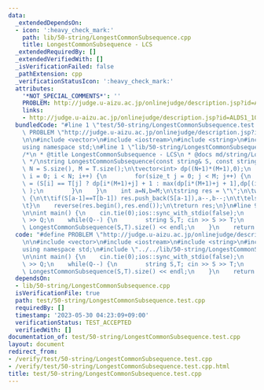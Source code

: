 ```yaml
---
data:
  _extendedDependsOn:
  - icon: ':heavy_check_mark:'
    path: lib/50-string/LongestCommonSubsequence.cpp
    title: LongestCommonSubsequence - LCS
  _extendedRequiredBy: []
  _extendedVerifiedWith: []
  _isVerificationFailed: false
  _pathExtension: cpp
  _verificationStatusIcon: ':heavy_check_mark:'
  attributes:
    '*NOT_SPECIAL_COMMENTS*': ''
    PROBLEM: http://judge.u-aizu.ac.jp/onlinejudge/description.jsp?id=ALDS1_10_C
    links:
    - http://judge.u-aizu.ac.jp/onlinejudge/description.jsp?id=ALDS1_10_C
  bundledCode: "#line 1 \"test/50-string/LongestCommonSubsequence.test.cpp\"\n#define\
    \ PROBLEM \"http://judge.u-aizu.ac.jp/onlinejudge/description.jsp?id=ALDS1_10_C\"\
    \n\n#include <vector>\n#include <iostream>\n#include <string>\n#include <algorithm>\n\
    using namespace std;\n#line 1 \"lib/50-string/LongestCommonSubsequence.cpp\"\n\
    /*\n * @title LongestCommonSubsequence - LCS\n * @docs md/string/LongestCommonSubsequence.md\n\
    \ */\nstring LongestCommonSubsequence(const string& S, const string& T){\n\tint\
    \ N = S.size(), M = T.size();\n\tvector<int> dp((N+1)*(M+1),0);\n    for(size_t\
    \ i = 0; i < N; i++) {\n        for(size_t j = 0; j < M; j++) {\n            dp[(i+1)*(M+1)+j+1]\
    \ = (S[i] == T[j] ? dp[i*(M+1)+j] + 1 : max(dp[i*(M+1)+j + 1],dp[(i+1)*(M+1)+j])\
    \ );\n        }\n    }\n    int a=N,b=M;\n\tstring res = \"\";\n\twhile(dp[a*(M+1)+b]>0)\
    \ {\n\t\tif(S[a-1]==T[b-1]) res.push_back(S[a-1]),a--,b--;\n\t\telse (dp[(a-1)*(M+1)+b]>dp[a*(M+1)+b-1]?a:b)--;\n\
    \t}\n    reverse(res.begin(),res.end());\n\treturn res;\n}\n#line 9 \"test/50-string/LongestCommonSubsequence.test.cpp\"\
    \n\nint main() {\n    cin.tie(0);ios::sync_with_stdio(false);\n    int Q; cin\
    \ >> Q;\n    while(Q--) {\n        string S,T; cin >> S >> T;\n        cout <<\
    \ LongestCommonSubsequence(S,T).size() << endl;\n    }\n    return 0;\n}\n"
  code: "#define PROBLEM \"http://judge.u-aizu.ac.jp/onlinejudge/description.jsp?id=ALDS1_10_C\"\
    \n\n#include <vector>\n#include <iostream>\n#include <string>\n#include <algorithm>\n\
    using namespace std;\n#include \"../../lib/50-string/LongestCommonSubsequence.cpp\"\
    \n\nint main() {\n    cin.tie(0);ios::sync_with_stdio(false);\n    int Q; cin\
    \ >> Q;\n    while(Q--) {\n        string S,T; cin >> S >> T;\n        cout <<\
    \ LongestCommonSubsequence(S,T).size() << endl;\n    }\n    return 0;\n}\n"
  dependsOn:
  - lib/50-string/LongestCommonSubsequence.cpp
  isVerificationFile: true
  path: test/50-string/LongestCommonSubsequence.test.cpp
  requiredBy: []
  timestamp: '2023-05-30 04:23:09+09:00'
  verificationStatus: TEST_ACCEPTED
  verifiedWith: []
documentation_of: test/50-string/LongestCommonSubsequence.test.cpp
layout: document
redirect_from:
- /verify/test/50-string/LongestCommonSubsequence.test.cpp
- /verify/test/50-string/LongestCommonSubsequence.test.cpp.html
title: test/50-string/LongestCommonSubsequence.test.cpp
---
```

